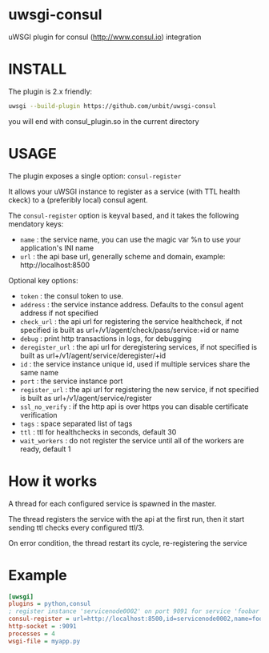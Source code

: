 uwsgi-consul
============

uWSGI plugin for consul (http://www.consul.io) integration

INSTALL
=======

The plugin is 2.x friendly:

```sh
uwsgi --build-plugin https://github.com/unbit/uwsgi-consul
```

you will end with consul_plugin.so in the current directory

USAGE
=====

The plugin exposes a single option: `consul-register`

It allows your uWSGI instance to register as a service (with TTL health ckeck) to a (preferibly local) consul agent.

The `consul-register` option is keyval based, and it takes the following mendatory keys:

* `name` : the service name, you can use the magic var %n to use your application's INI name
* `url` : the api base url, generally scheme and domain, example: http://localhost:8500

Optional key options:

* `token` : the consul token to use.
* `address` : the service instance address. Defaults to the consul agent address if not specified
* `check_url` : the api url for registering the service healthcheck, if not specified is built as url+/v1/agent/check/pass/service:+id or name
* `debug` : print http transactions in logs, for debugging
* `deregister_url` : the api url for deregistering services, if not specified is built as url+/v1/agent/service/deregister/+id
* `id` : the service instance unique id, used if multiple services share the same name
* `port` : the service instance port
* `register_url` : the api url for registering the new service, if not specified is built as url+/v1/agent/service/register
* `ssl_no_verify` : if the http api is over https you can disable certificate verification
* `tags` : space separated list of tags
* `ttl` : ttl for healthchecks in seconds, default 30
* `wait_workers` : do not register the service until all of the workers are ready, default 1

How it works
============

A thread for each configured service is spawned in the master.

The thread registers the service with the api at the first run, then it start sending ttl checks every configured ttl/3.

On error condition, the thread restart its cycle, re-registering the service

Example
=======

```ini
[uwsgi]
plugins = python,consul
; register instance 'servicenode0002' on port 9091 for service 'foobar', waiting for workers
consul-register = url=http://localhost:8500,id=servicenode0002,name=foobar,port=9091,ttl=30,wait_workers=1
http-socket = :9091
processes = 4
wsgi-file = myapp.py
```
